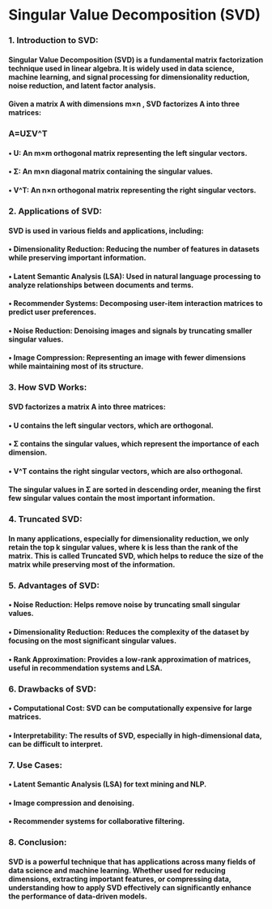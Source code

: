 # Singular Value Decomposition (SVD)
### 1. Introduction to SVD:
#### Singular Value Decomposition (SVD) is a fundamental matrix factorization technique used in linear algebra. It is widely used in data science, machine learning, and signal processing for dimensionality reduction, noise reduction, and latent factor analysis.
#### Given a matrix A with dimensions m×n  , SVD factorizes A into three matrices: 
### A=UΣV^T
#### •	U: An m×m orthogonal matrix representing the left singular vectors.
#### •	Σ: An m×n diagonal matrix containing the singular values.
#### •	V^T: An n×n  orthogonal matrix representing the right singular vectors.
### 2. Applications of SVD:
#### SVD is used in various fields and applications, including:
#### •	Dimensionality Reduction: Reducing the number of features in datasets while preserving important information.
#### •	Latent Semantic Analysis (LSA): Used in natural language processing to analyze relationships between documents and terms.
#### •	Recommender Systems: Decomposing user-item interaction matrices to predict user preferences.
#### •	Noise Reduction: Denoising images and signals by truncating smaller singular values.
#### •	Image Compression: Representing an image with fewer dimensions while maintaining most of its structure.
### 3. How SVD Works:
#### SVD factorizes a matrix A into three matrices:
#### •	U contains the left singular vectors, which are orthogonal.
#### •	Σ contains the singular values, which represent the importance of each dimension.
#### •	V^T contains the right singular vectors, which are also orthogonal.
#### The singular values in Σ are sorted in descending order, meaning the first few singular values contain the most important information.

### 4. Truncated SVD:
#### In many applications, especially for dimensionality reduction, we only retain the top k singular values, where k is less than the rank of the matrix. This is called Truncated SVD, which helps to reduce the size of the matrix while preserving most of the information.

### 5. Advantages of SVD:
#### •	Noise Reduction: Helps remove noise by truncating small singular values.
#### •	Dimensionality Reduction: Reduces the complexity of the dataset by focusing on the most significant singular values.
#### •	Rank Approximation: Provides a low-rank approximation of matrices, useful in recommendation systems and LSA.
### 6. Drawbacks of SVD:
#### •	Computational Cost: SVD can be computationally expensive for large matrices.
#### •	Interpretability: The results of SVD, especially in high-dimensional data, can be difficult to interpret.
### 7. Use Cases:
#### •	Latent Semantic Analysis (LSA) for text mining and NLP.
#### •	Image compression and denoising.
#### •	Recommender systems for collaborative filtering.
### 8. Conclusion:
#### SVD is a powerful technique that has applications across many fields of data science and machine learning. Whether used for reducing dimensions, extracting important features, or compressing data, understanding how to apply SVD effectively can significantly enhance the performance of data-driven models.

